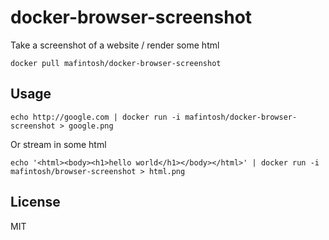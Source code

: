 # docker-browser-screenshot

Take a screenshot of a website / render some html

```
docker pull mafintosh/docker-browser-screenshot
```

## Usage

```
echo http://google.com | docker run -i mafintosh/docker-browser-screenshot > google.png
```

Or stream in some html

```
echo '<html><body><h1>hello world</h1></body></html>' | docker run -i mafintosh/browser-screenshot > html.png
```

## License

MIT
